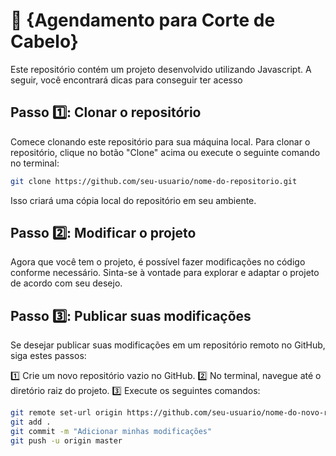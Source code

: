 # 🚀 {Agendamento para Corte de Cabelo}

Este repositório contém um projeto desenvolvido utilizando Javascript. A seguir, você encontrará dicas para conseguir ter acesso


## Passo 1️⃣: Clonar o repositório

Comece clonando este repositório para sua máquina local. Para clonar o repositório, clique no botão "Clone" acima ou execute o seguinte comando no terminal:

```bash
git clone https://github.com/seu-usuario/nome-do-repositorio.git
```

Isso criará uma cópia local do repositório em seu ambiente.


## Passo 2️⃣: Modificar o projeto

Agora que você tem o projeto, é possível fazer modificações no código conforme necessário. Sinta-se à vontade para explorar e adaptar o projeto de acordo com seu desejo.

## Passo 3️⃣: Publicar suas modificações

Se desejar publicar suas modificações em um repositório remoto no GitHub, siga estes passos:

1️⃣ Crie um novo repositório vazio no GitHub.
2️⃣ No terminal, navegue até o diretório raiz do projeto.
3️⃣ Execute os seguintes comandos:

```bash
git remote set-url origin https://github.com/seu-usuario/nome-do-novo-repositorio.git
git add .
git commit -m "Adicionar minhas modificações"
git push -u origin master
```

